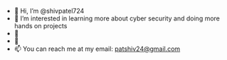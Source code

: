 - 👋 Hi, I’m @shivpatel724
- 👀 I’m interested in learning more about cyber security and doing more hands on projects
- 🌱 
- 💞️ 
- 📫 You can reach me at my email: patshiv24@gmail.com

<!---
shivpatel724/shivpatel724 is a ✨ special ✨ repository because its `README.md` (this file) appears on your GitHub profile.
You can click the Preview link to take a look at your changes.
--->
